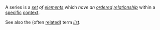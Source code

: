A series is a *[set](https://github.com/gcassel/Modular-Organization-Terminology/blob/master/terms/set.md) of [elements](https://github.com/gcassel/Modular-Organization-Terminology/blob/master/terms/element.md)* which *have an [ordered](https://github.com/gcassel/Modular-Organization-Terminology/blob/master/terms/order.md) [relationship](https://github.com/gcassel/Modular-Organization-Terminology/blob/master/terms/relationship.md)* within a [specific](https://github.com/gcassel/Modular-Organization-Terminology/blob/master/terms/specific.md) [context](https://github.com/gcassel/Modular-Organization-Terminology/blob/master/terms/context.md). 

See also the (often [related](https://github.com/gcassel/Modular-Organization-Terminology/blob/master/terms/relationship.md)) term *[list](https://github.com/gcassel/Modular-Organization-Terminology/blob/master/terms/list.md)*.
